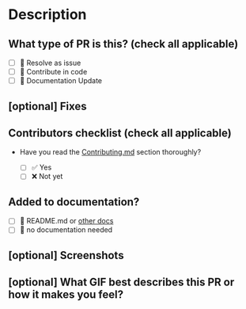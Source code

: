 # Description

<!-- Please do not leave this blank -->

## What type of PR is this? (check all applicable)

- [ ] 🐞 Resolve as issue
- [ ] 🤝 Contribute in code
- [ ] 📝 Documentation Update

## [optional] Fixes

<!-- /resolve #issueNumber -->

## Contributors checklist (check all applicable)

- Have you read the [Contributing.md](../docs/Contributing.md) section thoroughly?

  - [ ] ✅ Yes
  - [ ] ❌ Not yet

## Added to documentation?

- [ ] 📜 README.md or [other docs](../docs/)
- [ ] 🙅 no documentation needed

## [optional] Screenshots

<!-- In case of UI updates please add screenshots that show changes (before & after images) -->

## [optional] What GIF best describes this PR or how it makes you feel?

<!-- note: PRs with deleted sections will be marked invalid -->

<!--
  For a timely review/response, please avoid force-pushing additional commits if your PR already received reviews or comments.

  Before submitting a Pull Request, please ensure you've done the following:
  - 👷‍♀️ Create small PRs. In most cases, this will be possible.
  - 📝 Use descriptive commit messages.
-->
